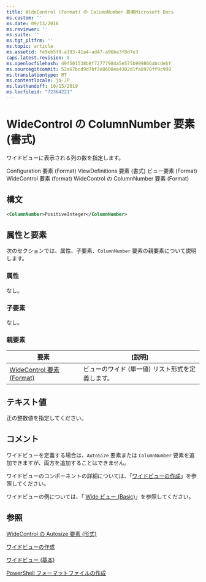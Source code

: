 ```yaml
---
title: WideControl (Format) の ColumnNumber 要素Microsoft Docs
ms.custom: ''
ms.date: 09/13/2016
ms.reviewer: ''
ms.suite: ''
ms.tgt_pltfrm: ''
ms.topic: article
ms.assetid: fe9eb5f9-a193-41a4-ad47-a96ba3f8d7e3
caps.latest.revision: 8
ms.openlocfilehash: 49f501538b8f72777984a5e575b999866abcdebf
ms.sourcegitcommit: 52a67bcd9d7bf3e8600ea4302d1fa8970ff9c998
ms.translationtype: MT
ms.contentlocale: ja-JP
ms.lasthandoff: 10/15/2019
ms.locfileid: "72364221"
---
```

# <a name="columnnumber-element-for-widecontrol-format"></a>WideControl の ColumnNumber 要素 (書式)

ワイドビューに表示される列の数を指定します。

Configuration 要素 (Format) ViewDefinitions 要素 (書式) ビュー要素 (Format) WideControl 要素 (format) WideControl の ColumnNumber 要素 (Format)

## <a name="syntax"></a>構文

```xml
<ColumnNumber>PositiveInteger</ColumnNumber>
```

## <a name="attributes-and-elements"></a>属性と要素

次のセクションでは、属性、子要素、`ColumnNumber` 要素の親要素について説明します。

### <a name="attributes"></a>属性

なし。

### <a name="child-elements"></a>子要素

なし。

### <a name="parent-elements"></a>親要素

|要素|[説明]|
|-------------|-----------------|
|[WideControl 要素 (Format)](./widecontrol-element-format.md)|ビューのワイド (単一値) リスト形式を定義します。|

## <a name="text-value"></a>テキスト値

正の整数値を指定してください。

## <a name="remarks"></a>コメント

ワイドビューを定義する場合は、`AutoSize` 要素または `ColumnNumber` 要素を追加できますが、両方を追加することはできません。

ワイドビューのコンポーネントの詳細については、「[ワイドビューの作成](./creating-a-wide-view.md)」を参照してください。

ワイドビューの例については、「 [Wide ビュー (Basic)](./wide-view-basic.md)」を参照してください。

## <a name="see-also"></a>参照

[WideControl の Autosize 要素 (形式)](./autosize-element-for-widecontrol-format.md)

[ワイドビューの作成](./creating-a-wide-view.md)

[ワイドビュー (基本)](./wide-view-basic.md)

[PowerShell フォーマットファイルの作成](./writing-a-powershell-formatting-file.md)
